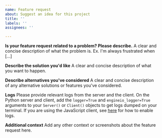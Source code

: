```yaml
---
name: Feature request
about: Suggest an idea for this project
title: ''
labels: ''
assignees: ''

---
```


**Is your feature request related to a problem? Please describe.**
A clear and concise description of what the problem is. Ex. I'm always frustrated when [...]

**Describe the solution you'd like**
A clear and concise description of what you want to happen.

**Describe alternatives you've considered**
A clear and concise description of any alternative solutions or features you've considered.

**Logs**
Please provide relevant logs from the server and the client. On the Python server and client, add the `logger=True` and `engineio_logger=True` arguments to your `Server()` or `Client()` objects to get logs dumped on your terminal. If you are using the JavaScript client, see [here](https://socket.io/docs/v4/logging-and-debugging/) for how to enable logs.

**Additional context**
Add any other context or screenshots about the feature request here.
